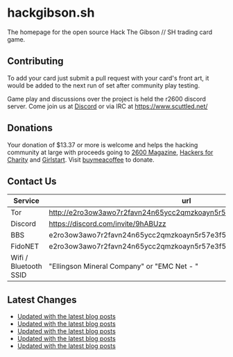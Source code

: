 # hackgibson.sh
The homepage for the open source Hack The Gibson // SH trading card game.


## Contributing

To add your card just submit a pull request with your card's front art, it would be added to the next run of set after community play testing.

Game play and discussions over the project is held the r2600 discord server. Come join us at [Discord](https://discord.com/invite/9hABUzz) or via IRC at https://www.scuttled.net/


## Donations

Your donation of $13.37 or more is welcome and helps the hacking community at large with proceeds going to [2600 Magazine](https://2600.com/), [Hackers for Charity](https://hackersforcharity.org) and [Girlstart](https://girlstart.org).  Visit [buymeacoffee](https://www.buymeacoffee.com/hackgibson.sh) to donate.


## Contact Us

Service | url
-|-
Tor | http://e2ro3ow3awo7r2favn24n65ycc2qmzkoayn5r57e3f56nvjwdcgg32ad.onion
Discord | https://discord.com/invite/9hABUzz
BBS | e2ro3ow3awo7r2favn24n65ycc2qmzkoayn5r57e3f56nvjwdcgg32ad.onion:23
FidoNET | e2ro3ow3awo7r2favn24n65ycc2qmzkoayn5r57e3f56nvjwdcgg32ad.onion:24554
Wifi / Bluetooth SSID | "Ellingson Mineral Company" or "EMC Net - <fidonet address>"

## Latest Changes
<!-- BLOG-POST-LIST:START -->
- [Updated with the latest blog posts](https://github.com/DFW2600/hackgibson.sh/commit/a39a91628c8dbfb64835232df2c19428a89ff9ff)
- [Updated with the latest blog posts](https://github.com/DFW2600/hackgibson.sh/commit/9e5d6a7f1e0170173164c50814892fb3d300517f)
- [Updated with the latest blog posts](https://github.com/DFW2600/hackgibson.sh/commit/76a337569073841ea2aa56fe7cc3f0c102746a58)
- [Updated with the latest blog posts](https://github.com/DFW2600/hackgibson.sh/commit/2d2b48a4e2d0846350b70a516f6afc44d9159b29)
- [Updated with the latest blog posts](https://github.com/DFW2600/hackgibson.sh/commit/ddfb8cc90fd16b315274cc83062dba7e116c64b4)
<!-- BLOG-POST-LIST:END -->
